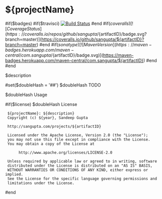 # ${projectName}

#if($badges)
#if($travisci)
[![Build Status](https://travis-ci.org/sangupta/${artifactID}.svg?branch=master)](https://travis-ci.org/sangupta/${artifactID})
#end
#if($coveralls)
[![Coverage Status](https://coveralls.io/repos/github/sangupta/${artifactID}/badge.svg?branch=master)](https://coveralls.io/github/sangupta/${artifactID}?branch=master)
#end
#if($sonatype)
[![Maven Version](https://maven-badges.herokuapp.com/maven-central/com.sangupta/${artifactID}/badge.svg)](https://maven-badges.herokuapp.com/maven-central/com.sangupta/${artifactID})
#end
#end

$description

#set($doubleHash = '##')
$doubleHash TODO

$doubleHash Usage

#if($license)
$doubleHash License

```
 ${projectName}: ${description}
 Copyright (c) ${year}, Sandeep Gupta
 
 http://sangupta.com/projects/${artifactID}
 
 Licensed under the Apache License, Version 2.0 (the "License");
 you may not use this file except in compliance with the License.
 You may obtain a copy of the License at
 
      http://www.apache.org/licenses/LICENSE-2.0
 
 Unless required by applicable law or agreed to in writing, software
 distributed under the License is distributed on an "AS IS" BASIS,
 WITHOUT WARRANTIES OR CONDITIONS OF ANY KIND, either express or implied.
 See the License for the specific language governing permissions and
 limitations under the License.
```
#end
